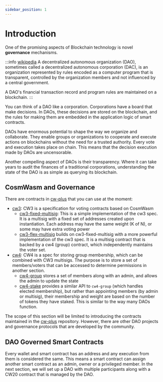```yaml
---
sidebar_position: 1
---
```


# Introduction

One of the promising aspects of Blockchain technology is novel **governance** mechanisms.

:::info [wikipedia](https://en.wikipedia.org/wiki/Decentralized_autonomous_organization)
A decentralized autonomous organization (DAO), sometimes called a decentralized autonomous corporation (DAC), is an
organization represented by rules encoded as a computer program that is transparent, controlled by the organization
members and not influenced by a central government.

A DAO's financial transaction record and program rules are
maintained on a blockchain.
:::

You can think of a DAO like a corporation. Corporations have a board that make
decisions. In DAOs, these decisions are stored on the blockchain, and the rules
for making them are embedded in the application logic of smart contracts.

DAOs have enormous potential to shape the way we organize and collaborate. They
enable groups or organizations to cooperate and execute actions on blockchains
without the need for a trusted authority. Every vote and execution takes place
on chain. This means that the decision execution made by DAOs are uncensorable.

Another compelling aspect of DAOs is their transparency. Where it can take
years to audit the finances of a traditional corporations, understanding the
state of the DAO is as simple as querying its blockchain.

## CosmWasm and Governance

There are contracts in [cw-plus](https://github.com/CosmWasm/cw-plus/) that you can use at the moment:

- [cw3](https://github.com/CosmWasm/cw-plus/blob/main/packages/cw3/README.md): CW3 is a specification for voting
  contracts based on CosmWasm
  - [cw3-fixed-multisig](https://github.com/CosmWasm/cw-plus/tree/main/contracts/cw3-fixed-multisig): This is a
  simple implementation of the cw3 spec. It is a multisig with a fixed set of addresses created upon instantiation.
    Each address may have the same weight (K of N), or some may have extra voting power
  - [cw3-flex-multisig](https://github.com/CosmWasm/cw-plus/tree/main/contracts/cw3-flex-multisig) builds on
  cw3-fixed-multisig with a more powerful implementation of the cw3 spec. It is a multisig contract that is backed by
    a cw4 (group) contract, which independently maintains the voter set.
- [cw4](https://github.com/CosmWasm/cw-plus/tree/main/packages/cw4): CW4 is a spec for storing group membership, which
  can be combined with CW3 multisigs. The purpose is to store a set of members/voters that can be accessed to determine
  permissions in another section.
  - [cw4-group](https://github.com/CosmWasm/cw-plus/tree/main/contracts/cw4-group) stores a set of members along with
    an admin, and allows the admin to update the state
  - [cw4-stake](https://github.com/CosmWasm/cw-plus/tree/main/contracts/cw4-stake) provides a similar API
    to `cw4-group` (which handles elected membership), but rather than appointing members (by admin or multisig), their
    membership and weight are based on the number of tokens they have staked. This is similar to the way many DAOs function.

The scope of this section will be limited to introducing the contracts maintained in the [cw-plus](https://github.com/CosmWasm/cw-plus/) repository. However, there are other DAO projects and governance protocols that are developed by the community.

## DAO Governed Smart Contracts

Every wallet and smart contract has an address and any execution from them is considered the same. This means a smart
contract can assign another smart contract as an admin, owner or a privileged member. In the next section, we will set up a DAO with
multiple participants along with a CW20 contract that is managed by the DAO.
